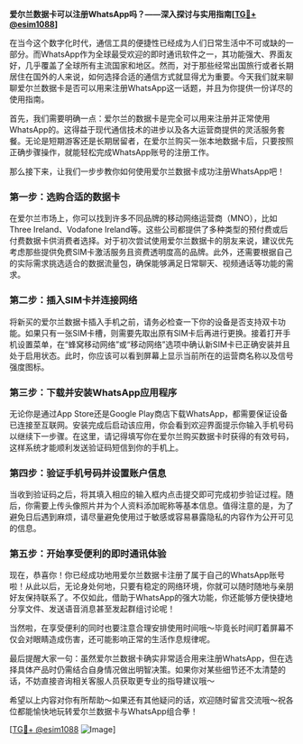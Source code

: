 **爱尔兰数据卡可以注册WhatsApp吗？——深入探讨与实用指南[[TG💪+ @esim1088](https://t.me/s/esim1088)]**

在当今这个数字化时代，通信工具的便捷性已经成为人们日常生活中不可或缺的一部分。而WhatsApp作为全球最受欢迎的即时通讯软件之一，其功能强大、界面友好，几乎覆盖了全球所有主流国家和地区。然而，对于那些经常出国旅行或者长期居住在国外的人来说，如何选择合适的通信方式就显得尤为重要。今天我们就来聊聊爱尔兰数据卡是否可以用来注册WhatsApp这一话题，并且为你提供一份详尽的使用指南。

首先，我们需要明确一点：爱尔兰的数据卡是完全可以用来注册并正常使用WhatsApp的。这得益于现代通信技术的进步以及各大运营商提供的灵活服务套餐。无论是短期游客还是长期居留者，在爱尔兰购买一张本地数据卡后，只要按照正确步骤操作，就能轻松完成WhatsApp账号的注册工作。

那么接下来，让我们一步步教你如何使用爱尔兰数据卡成功注册WhatsApp吧！

### 第一步：选购合适的数据卡

在爱尔兰市场上，你可以找到许多不同品牌的移动网络运营商（MNO），比如Three Ireland、Vodafone Ireland等。这些公司都提供了多种类型的预付费或后付费数据卡供消费者选择。对于初次尝试使用爱尔兰数据卡的朋友来说，建议优先考虑那些提供免费SIM卡激活服务且资费透明度高的品牌。此外，还需要根据自己的实际需求挑选适合的数据流量包，确保能够满足日常聊天、视频通话等功能的需求。

### 第二步：插入SIM卡并连接网络

将新买的爱尔兰数据卡插入手机之前，请务必检查一下你的设备是否支持双卡功能。如果只有一张SIM卡槽，则需要先取出原有SIM卡后再进行更换。接着打开手机设置菜单，在“蜂窝移动网络”或“移动网络”选项中确认新SIM卡已正确安装并且处于启用状态。此时，你应该可以看到屏幕上显示当前所在的运营商名称以及信号强度图标。

### 第三步：下载并安装WhatsApp应用程序

无论你是通过App Store还是Google Play商店下载WhatsApp，都需要保证设备已连接至互联网。安装完成后启动该应用，你会看到欢迎界面提示你输入手机号码以继续下一步骤。在这里，请记得填写你在爱尔兰购买数据卡时获得的有效号码，这样系统才能顺利发送验证码短信到你的手机上。

### 第四步：验证手机号码并设置账户信息

当收到验证码之后，将其填入相应的输入框内点击提交即可完成初步验证过程。随后，你需要上传头像照片并为个人资料添加昵称等基本信息。值得注意的是，为了避免日后遇到麻烦，请尽量避免使用过于敏感或容易暴露隐私的内容作为公开可见的信息。

### 第五步：开始享受便利的即时通讯体验

现在，恭喜你！你已经成功地用爱尔兰数据卡注册了属于自己的WhatsApp账号啦！从此以后，无论身处何地，只要有稳定的网络环境，你就可以随时随地与亲朋好友保持联系了。不仅如此，借助于WhatsApp的强大功能，你还能够方便快捷地分享文件、发送语音消息甚至发起群组讨论呢！

当然啦，在享受便利的同时也要注意合理安排使用时间哦～毕竟长时间盯着屏幕不仅会对眼睛造成伤害，还可能影响正常的生活作息规律呢。

最后提醒大家一句：虽然爱尔兰数据卡确实非常适合用来注册WhatsApp，但在选择具体产品时仍需结合自身情况做出明智决策。如果你对某些细节还不太清楚的话，不妨直接咨询相关客服人员获取更专业的指导建议哦～

希望以上内容对你有所帮助～如果还有其他疑问的话，欢迎随时留言交流哦～祝各位都能愉快地玩转爱尔兰数据卡与WhatsApp组合拳！

[[TG💪+ @esim1088](https://t.me/s/esim1088) ![Image](https://i.postimg.cc/4NQfJmqS/Snipaste-2025-05-13-00-14-12.png)]